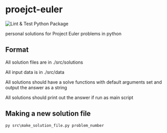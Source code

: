 # proejct-euler

![Lint & Test Python Package](https://github.com/davidjcastner/proejct-euler/workflows/Lint%20&%20Test%20Python%20Package/badge.svg)

personal solutions for Project Euler problems in python

## Format

All solution files are in ./src/solutions

All input data is in ./src/data

All solutions should have a solve functions with default arguments set and output the answer as a string

All solutions should print out the answer if run as main script

## Making a new solution file

```cmd
py src\make_solution_file.py problem_number
```